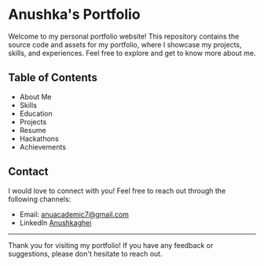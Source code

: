 # Anushka's Portfolio

Welcome to my personal portfolio website! This repository contains the source code and assets for my portfolio, where I showcase my projects, skills, and experiences. Feel free to explore and get to know more about me.

## Table of Contents
- About Me
- Skills
- Education 
- Projects
- Resume
- Hackathons
- Achievements

## Contact
I would love to connect with you! Feel free to reach out through the following channels:

- Email: [anuacademic7@gmail.com](mailto:anuacademic7@gmail.com)
- LinkedIn [Anushkaghei](https://www.linkedin.com/in/anushkaghei/)

---

Thank you for visiting my portfolio! If you have any feedback or suggestions, please don't hesitate to reach out.
